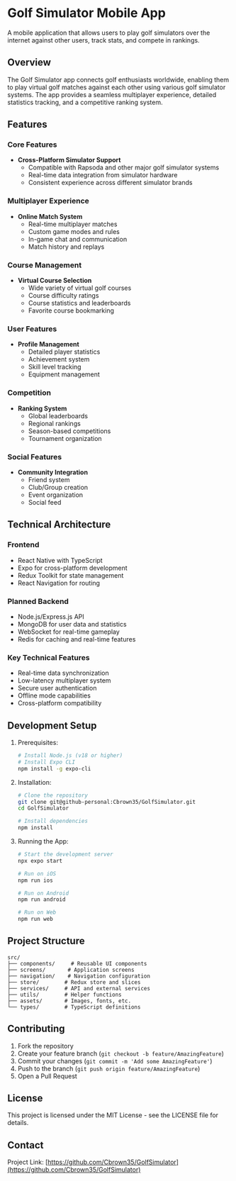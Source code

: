 # Golf Simulator Mobile App

A mobile application that allows users to play golf simulators over the internet against other users, track stats, and compete in rankings.

## Overview

The Golf Simulator app connects golf enthusiasts worldwide, enabling them to play virtual golf matches against each other using various golf simulator systems. The app provides a seamless multiplayer experience, detailed statistics tracking, and a competitive ranking system.

## Features

### Core Features
- **Cross-Platform Simulator Support**
  - Compatible with Rapsoda and other major golf simulator systems
  - Real-time data integration from simulator hardware
  - Consistent experience across different simulator brands

### Multiplayer Experience
- **Online Match System**
  - Real-time multiplayer matches
  - Custom game modes and rules
  - In-game chat and communication
  - Match history and replays

### Course Management
- **Virtual Course Selection**
  - Wide variety of virtual golf courses
  - Course difficulty ratings
  - Course statistics and leaderboards
  - Favorite course bookmarking

### User Features
- **Profile Management**
  - Detailed player statistics
  - Achievement system
  - Skill level tracking
  - Equipment management

### Competition
- **Ranking System**
  - Global leaderboards
  - Regional rankings
  - Season-based competitions
  - Tournament organization

### Social Features
- **Community Integration**
  - Friend system
  - Club/Group creation
  - Event organization
  - Social feed

## Technical Architecture

### Frontend
- React Native with TypeScript
- Expo for cross-platform development
- Redux Toolkit for state management
- React Navigation for routing

### Planned Backend
- Node.js/Express.js API
- MongoDB for user data and statistics
- WebSocket for real-time gameplay
- Redis for caching and real-time features

### Key Technical Features
- Real-time data synchronization
- Low-latency multiplayer system
- Secure user authentication
- Offline mode capabilities
- Cross-platform compatibility

## Development Setup

1. Prerequisites:
   ```bash
   # Install Node.js (v18 or higher)
   # Install Expo CLI
   npm install -g expo-cli
   ```

2. Installation:
   ```bash
   # Clone the repository
   git clone git@github-personal:Cbrown35/GolfSimulator.git
   cd GolfSimulator

   # Install dependencies
   npm install
   ```

3. Running the App:
   ```bash
   # Start the development server
   npx expo start

   # Run on iOS
   npm run ios

   # Run on Android
   npm run android

   # Run on Web
   npm run web
   ```

## Project Structure

```
src/
├── components/     # Reusable UI components
├── screens/       # Application screens
├── navigation/    # Navigation configuration
├── store/        # Redux store and slices
├── services/     # API and external services
├── utils/        # Helper functions
├── assets/       # Images, fonts, etc.
└── types/        # TypeScript definitions
```

## Contributing

1. Fork the repository
2. Create your feature branch (`git checkout -b feature/AmazingFeature`)
3. Commit your changes (`git commit -m 'Add some AmazingFeature'`)
4. Push to the branch (`git push origin feature/AmazingFeature`)
5. Open a Pull Request

## License

This project is licensed under the MIT License - see the LICENSE file for details.

## Contact

Project Link: [https://github.com/Cbrown35/GolfSimulator](https://github.com/Cbrown35/GolfSimulator)
